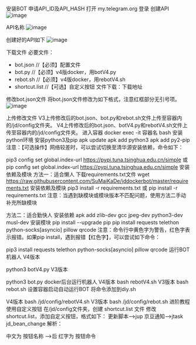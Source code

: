 安装BOT
申请API_ID及API_HASH
打开 my.telegram.org
登录
创建API
![image](https://user-images.githubusercontent.com/44235578/114650410-c847fd80-9d14-11eb-8539-53420e97f132.png)

API名称
![image](https://user-images.githubusercontent.com/44235578/114650379-bebe9580-9d14-11eb-9312-4f23a9962335.png)

创建好的API如下
![image](https://user-images.githubusercontent.com/44235578/114650433-d138cf00-9d14-11eb-9310-85b3cc2e6bb1.png)

下载文件
必要文件：

 - bot.json       //【必须】配置文件
 - bot.py         //【必须】v4版docker，用botV4.py
 - rebot.sh       //【必须】v4版docker，用rebotV4.sh
 - shortcut.list  //【可选】自定义按钮
文件下载：下载地址

修改bot.json文件
将bot.json文件修改为如下格式，注意红框部分无引号项。
![image](https://user-images.githubusercontent.com/44235578/114650448-d72eb000-9d14-11eb-998c-ff2d8ef0bbee.png)

上传修改文件
V3上传修改后的bot.json、bot.py和rebot.sh文件上传至容器内的/jd/config文件夹。
V4上传修改后的bot.json、botV4.py和rebotV4.sh文件上传至容器内的/jd/config文件夹。
进入容器
docker exec -it 容器名 bash
安装python环境
安装python3及pip
apk update
apk add python3
apk add py2-pip
注意：【可选操作】网络较差时，可以尝试切换至清华源安装依赖，命令如下：

pip3 config set global.index-url https://pypi.tuna.tsinghua.edu.cn/simple
或
pip config set global.index-url https://pypi.tuna.tsinghua.edu.cn/simple
安装依赖及模块
方法一：适合懒人
下载requirements.txt文件
wget https://raw.githubusercontent.com/SuMaiKaDe/jddockerbot/master/requirements.txt
安装依赖及模块
pip3 install -r requirements.txt
或
pip install -r requirements.txt
注意：当遇到缺模块或模块版本不匹配问题，使用方法二手动补充所缺模块

方法二：适合勤快人
安装依赖
apk add zlib-dev gcc jpeg-dev python3-dev musl-dev
安装模块
pip install --upgrade pip
pip install requests telethon python-socks[asyncio] pillow qrcode
注意：命令行中黄色字为警告，红色字表示报错。如果pip install，遇到报错【红色字】，可以尝试如下命令：

pip3 install requests telethon python-socks[asyncio] pillow qrcode
运行BOT机器人
V4版本

python3 botV4.py
V3版本

python3 bot.py
docker后台运行机器人
V4版本
bash rebotV4.sh
V3版本
bash rebot.sh
设置容器启动自动运行BOT
将命令添加到diy.sh

V4版本
bash /jd/config/rebotV4.sh
V3版本
bash /jd/config/rebot.sh
进阶教程
使用自定义按钮
在/jd/config文件夹，创建 shortcut.list 文件
修改 shortcut.list，添加自定义按钮，格式如下：
更新脚本-->jup
京豆通知-->jtask jd_bean_change
解析：

中文为 按钮名称
-->后 红字为 按钮命令

